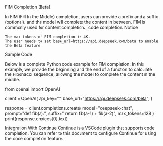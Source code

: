 FIM Completion (Beta)

In FIM (Fill In the Middle) completion, users can provide a prefix and a suffix (optional), and the model will complete the content in between. FIM is commonly used for content completion、code completion.
Notice

    The max tokens of FIM completion is 4K.
    The user needs to set base_url=https://api.deepseek.com/beta to enable the Beta feature.

Sample Code

Below is a complete Python code example for FIM completion. In this example, we provide the beginning and the end of a function to calculate the Fibonacci sequence, allowing the model to complete the content in the middle.

from openai import OpenAI

client = OpenAI(
    api_key="<your api key>",
    base_url="https://api.deepseek.com/beta",
)

response = client.completions.create(
    model="deepseek-chat",
    prompt="def fib(a):",
    suffix="    return fib(a-1) + fib(a-2)",
    max_tokens=128
)
print(response.choices[0].text)

Integration With Continue
Continue is a VSCode plugin that supports code completion. You can refer to this document to configure Continue for using the code completion feature.